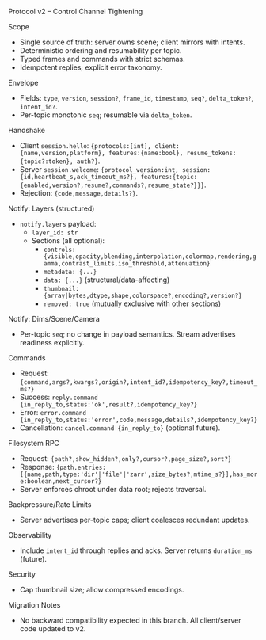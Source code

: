 Protocol v2 – Control Channel Tightening

Scope
- Single source of truth: server owns scene; client mirrors with intents.
- Deterministic ordering and resumability per topic.
- Typed frames and commands with strict schemas.
- Idempotent replies; explicit error taxonomy.

Envelope
- Fields: `type`, `version`, `session?`, `frame_id`, `timestamp`, `seq?`, `delta_token?`, `intent_id?`.
- Per-topic monotonic `seq`; resumable via `delta_token`.

Handshake
- Client `session.hello`: `{protocols:[int], client:{name,version,platform}, features:{name:bool}, resume_tokens:{topic?:token}, auth?}`.
- Server `session.welcome`: `{protocol_version:int, session:{id,heartbeat_s,ack_timeout_ms?}, features:{topic:{enabled,version?,resume?,commands?,resume_state?}}}`.
- Rejection: `{code,message,details?}`.

Notify: Layers (structured)
- `notify.layers` payload:
  - `layer_id: str`
  - Sections (all optional):
    - `controls: {visible,opacity,blending,interpolation,colormap,rendering,gamma,contrast_limits,iso_threshold,attenuation}`
    - `metadata: {...}`
    - `data: {...}` (structural/data-affecting)
    - `thumbnail: {array|bytes,dtype,shape,colorspace?,encoding?,version?}`
    - `removed: true` (mutually exclusive with other sections)

Notify: Dims/Scene/Camera
- Per-topic `seq`; no change in payload semantics. Stream advertises readiness explicitly.

Commands
- Request: `{command,args?,kwargs?,origin?,intent_id?,idempotency_key?,timeout_ms?}`
- Success: `reply.command {in_reply_to,status:'ok',result?,idempotency_key?}`
- Error: `error.command {in_reply_to,status:'error',code,message,details?,idempotency_key?}`
- Cancellation: `cancel.command {in_reply_to}` (optional future).

Filesystem RPC
- Request: `{path?,show_hidden?,only?,cursor?,page_size?,sort?}`
- Response: `{path,entries:[{name,path,type:'dir'|'file'|'zarr',size_bytes?,mtime_s?}],has_more:boolean,next_cursor?}`
- Server enforces chroot under data root; rejects traversal.

Backpressure/Rate Limits
- Server advertises per-topic caps; client coalesces redundant updates.

Observability
- Include `intent_id` through replies and acks. Server returns `duration_ms` (future).

Security
- Cap thumbnail size; allow compressed encodings.

Migration Notes
- No backward compatibility expected in this branch. All client/server code updated to v2.

